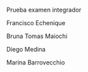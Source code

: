 Prueba examen integrador

Francisco Echenique

Bruna Tomas Maiochi

Diego Medina

Marina Barrovecchio
